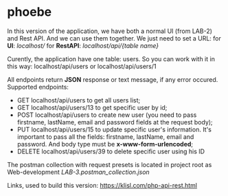 # phoebe

In this version of the application, we have both a normal UI (from LAB-2) and Rest API. And we can use them together.
We just need to set a URL:
for **UI**: *localhost/*
for **RestAPI**: *localhost/api/{table name}*

Curently, the application have one table: users. 
So you can work with it in this way: localhost/api/users or localhost/api/users/1

All endpoints return **JSON** response or text message, if any error occured. Supported endpoints:

- GET localhost/api/users to get all users list;
- GET localhost/api/users/13 to get specific user by id;
- POST localhost/api/users to create new user (you need to pass firstname, lastName, email and password fields at the request body);
- PUT localhost/api/users/15 to update specific user's information. It's important to pass all the fields: firstname, lastName, email and password. And body type must be **x-www-form-urlencoded**;
- DELETE localhost/api/users/39 to delete specific user using his ID

The postman collection with request presets is located in project root as Web-development *LAB-3.postman_collection.json*

Links, used to build this version: https://klisl.com/php-api-rest.html
